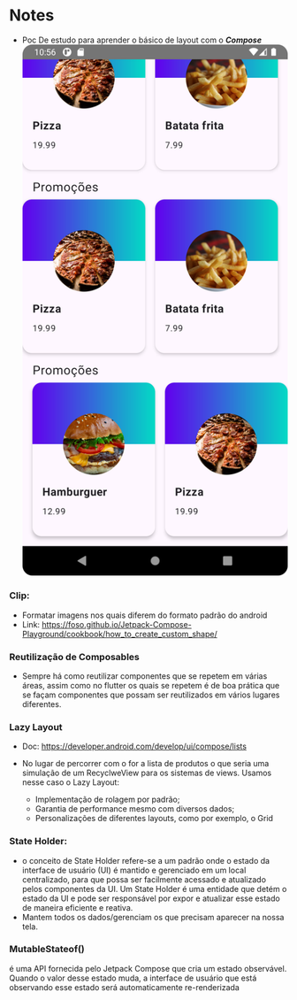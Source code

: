 # Notes

- Poc De estudo para aprender o básico de layout com o **_Compose_**
  ![img.png](img.png)

### Clip:

- Formatar imagens nos quais diferem do formato padrão do android
- Link: https://foso.github.io/Jetpack-Compose-Playground/cookbook/how_to_create_custom_shape/

### Reutilização de Composables

- Sempre há como reutilizar componentes que se repetem em várias áreas, assim como no flutter os
  quais se repetem é de boa prática que se façam componentes que possam ser reutilizados em vários
  lugares diferentes.

### Lazy Layout

- Doc: https://developer.android.com/develop/ui/compose/lists

- No lugar de percorrer com o for a lista de produtos o que seria uma simulação de um RecyclweView
  para os sistemas de views. Usamos nesse caso o Lazy Layout:
    - Implementação de rolagem por padrão;
    - Garantia de performance mesmo com diversos dados;
    - Personalizações de diferentes layouts, como por exemplo, o Grid

### State Holder:

- o conceito de State Holder refere-se a um padrão onde o estado da interface de usuário (UI) é
  mantido e gerenciado em um local centralizado, para que possa ser facilmente acessado e atualizado
  pelos componentes da UI. Um State Holder é uma entidade que detém o estado da UI e pode ser
  responsável por expor e atualizar esse estado de maneira eficiente e reativa.
- Mantem todos os dados/gerenciam os que precisam aparecer na nossa tela.

### MutableStateof()

é uma API fornecida pelo Jetpack Compose que cria um estado observável. Quando o valor desse estado
muda, a interface de usuário que está observando esse estado será automaticamente re-renderizada